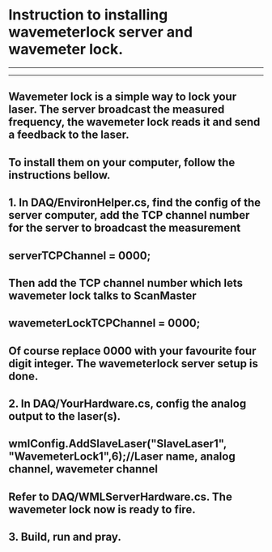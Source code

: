 # Instruction to installing wavemeterlock server and wavemeter lock.

---
---

## Wavemeter lock is a simple way to lock your laser. The server broadcast the measured frequency, the wavemeter lock reads it and send a feedback to the laser. 
## To install them on your computer, follow the instructions bellow.

## 1. In DAQ/EnvironHelper.cs, find the config of the server computer, add the TCP channel number for the server to broadcast the measurement
##		serverTCPChannel = 0000;
## Then add the TCP channel number which lets wavemeter lock talks to ScanMaster
##		wavemeterLockTCPChannel = 0000;
##		Of course replace 0000 with your favourite four digit integer. The wavemeterlock server setup is done.

## 2. In DAQ/YourHardware.cs, config the analog output to the laser(s). 
##		wmlConfig.AddSlaveLaser("SlaveLaser1", "WavemeterLock1",6);//Laser name, analog channel, wavemeter channel
##		Refer to DAQ/WMLServerHardware.cs. The wavemeter lock now is ready to fire.

## 3. Build, run and pray.

